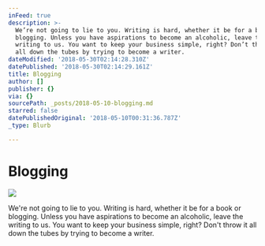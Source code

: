 ```yaml
---
inFeed: true
description: >-
  We’re not going to lie to you. Writing is hard, whether it be for a book or
  blogging. Unless you have aspirations to become an alcoholic, leave the
  writing to us. You want to keep your business simple, right? Don’t throw it
  all down the tubes by trying to become a writer. 
dateModified: '2018-05-30T02:14:28.310Z'
datePublished: '2018-05-30T02:14:29.161Z'
title: Blogging
author: []
publisher: {}
via: {}
sourcePath: _posts/2018-05-10-blogging.md
starred: false
datePublishedOriginal: '2018-05-10T00:31:36.787Z'
_type: Blurb

---
```

# Blogging
![](https://the-grid-user-content.s3-us-west-2.amazonaws.com/4dd518db-1b0d-409e-8563-739ab1c620a1.jpg)

We're not going to lie to you. Writing is hard, whether it be for a book or blogging. Unless you have aspirations to become an alcoholic, leave the writing to us. You want to keep your business simple, right? Don't throw it all down the tubes by trying to become a writer.